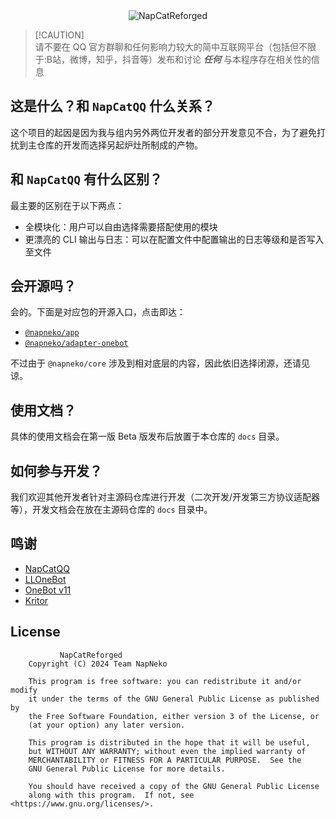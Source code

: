<div align="center">
  <img src="https://socialify.git.ci/NapNeko/NapCatReforged/image?description=1&font=Source%20Code%20Pro&issues=1&language=1&logo=https%3A%2F%2Favatars.githubusercontent.com%2Fu%2F165024194&name=1&pattern=Plus&stargazers=1&theme=Auto" alt="NapCatReforged" />
</div>

> [!CAUTION]\
> 请不要在 QQ 官方群聊和任何影响力较大的简中互联网平台（包括但不限于:B站，微博，知乎，抖音等）发布和讨论 __*任何*__ 与本程序存在相关性的信息

## 这是什么？和 `NapCatQQ` 什么关系？

这个项目的起因是因为我与组内另外两位开发者的部分开发意见不合，为了避免打扰到主仓库的开发而选择另起炉灶所制成的产物。

## 和 `NapCatQQ` 有什么区别？

最主要的区别在于以下两点：

* 全模块化：用户可以自由选择需要搭配使用的模块
* 更漂亮的 CLI 输出与日志：可以在配置文件中配置输出的日志等级和是否写入至文件

## 会开源吗？

会的。下面是对应包的开源入口，点击即达：

* [`@napneko/app`](https://github.com/NapNeko/app)
* [`@napneko/adapter-onebot`](https://github.com/NapNeko/adapter-onebot)

不过由于 `@napneko/core` 涉及到相对底层的内容，因此依旧选择闭源，还请见谅。

## 使用文档？

具体的使用文档会在第一版 Beta 版发布后放置于本仓库的 `docs` 目录。

## 如何参与开发？

我们欢迎其他开发者针对主源码仓库进行开发（二次开发/开发第三方协议适配器等），开发文档会在放在主源码仓库的 `docs` 目录中。

## 鸣谢

* [NapCatQQ](https://github.com/NapNeko/NapCatQQ)
* [LLOneBot](https://github.com/LLOneBot/LLOneBot)
* [OneBot v11](https://github.com/botuniverse/onebot-11)
* [Kritor](https://github.com/KarinJS/kritor)

## License

```
           NapCatReforged
    Copyright (C) 2024 Team NapNeko

    This program is free software: you can redistribute it and/or modify
    it under the terms of the GNU General Public License as published by
    the Free Software Foundation, either version 3 of the License, or
    (at your option) any later version.

    This program is distributed in the hope that it will be useful,
    but WITHOUT ANY WARRANTY; without even the implied warranty of
    MERCHANTABILITY or FITNESS FOR A PARTICULAR PURPOSE.  See the
    GNU General Public License for more details.

    You should have received a copy of the GNU General Public License
    along with this program.  If not, see <https://www.gnu.org/licenses/>.
```